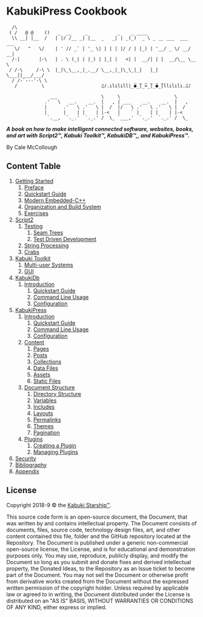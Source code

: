 # KabukiPress Cookbook

```AsciiArt
  /\
 ( /   @ @    ()   _  __     _           _    _ ____
  \\ __| |__  /   | |/ /__ _| |__  _   _| | _(_)  _ \ _ __ ___  ___ ___
   \/   "   \/    | ' // _` | '_ \| | | | |/ / | |_) | '__/ _ \/ __/ __|
  /-|       |-\   | . \ (_| | |_) | |_| |   <| |  __/| | |  __/\__ \__ \
 / /-\     /-\ \  |_|\_\__,_|_.__/ \__,_|_|\_\_|_|   |_|  \___||___/___/
  / /-`---'-\ \  
   /         \                     ♫♪.ılılıll|̲̅̅●̲̅̅|̲̅̅=̲̅̅|̲̅̅●̲̅̅|llılılı.♫♪

                ___                \     \                    \
              .'   \   __.    __.  |   , | ___    __.    __.  |   ,
              |      .'   \ .'   \ |  /  |/   \ .'   \ .'   \ |  /
              |      |    | |    | |-<   |    ` |    | |    | |-<  
               `.__,  `._.'  `._.' /  \_ `___,'  `._.'  `._.' /  \_
```

***A book on how to make intelligent connected software, websites, books, and art with Script2™, Kabuki Toolkit™, KabukiDB™,, and KabukiPress™.***

By Cale McCollough

## Content Table

1. [Getting Started](./getting_started)
   1. [Preface](./getting_started/preface)
   1. [Quickstart Guide](./getting_started/quickstart_guide)
   1. [Modern Embedded-C++](./getting_started/modern_embedded-cpp)
   1. [Organization and Build System](./getting_started/organization_and_build_system)
   1. [Exercises](./getting_started/exercises)
1. [Script2](./script2/)
   1. [Testing](./testing)
      1. [Seam Trees](./script2/testing/seam_trees)
      1. [Test Driven Development](./script2/testing/tdd)
   1. [String Processing](./script2/strings)
   1. [Crabs](./crabs)
1. [Kabuki Toolkit](./kt)
   1. [Multi-user Systems](./kt/multi-user_systems)
   1. [GUI](./kt/gui)
1. [KabukiDb](./kabuki.db)
   1. [Introduction](./kabuki.db/introduction)
      1. [Quickstart Guide](./kabuki.db/introduction/quickstart_guide)
      1. [Command Line Usage](./kabuki.db/introduction/command_line_usage)
      1. [Configuration](./kabuki.db/introduction/configuration)
1. [KabukiPress](./kabuki.press)
   1. [Introduction](./kabuki.press/introduction)
      1. [Quickstart Guide](./kabuki.press/introduction/quickstart_guide)
      1. [Command Line Usage](./kabuki.press/introduction/command_line_usage)
      1. [Configuration](./kabuki.press/introduction/configuration)
   1. [Content](./kabuki.press/content)
      1. [Pages](./kabuki.press/content/pages)
      1. [Posts](./kabuki.press/content/posts)
      1. [Collections](./kabuki.press/content/collections)
      1. [Data Files](./kabuki.press/content/data_files)
      1. [Assets](./kabuki.press/content/assets)
      1. [Static Files](./kabuki.press/content/static_files)
   1. [Document Structure](./kabuki.press/document_structure)
      1. [Directory Structure](./kabuki.press/document_structure/directory_structure)
      1. [Variables](./kabuki.press/document_structure/variables)
      1. [Includes](./kabuki.press/document_structure/includes)
      1. [Layouts](./kabuki.press/document_structure/layouts)
      1. [Permalinks](./kabuki.press/document_structure/permalinks)
      1. [Themes](./kabuki.press/document_structure/themes)
      1. [Pagination](./kabuki.press/document_structure/pagination)
   1. [Plugins](./kabuki.press/plugins)
      1. [Creating a Plugin](./kabuki.press/plugins/creating_a_plugin)
      1. [Managing Plugins](./kabuki.press/plugins/managing_plugins)
1. [Security](./security)
1. [Bibliography](./bibliography)
1. [Appendix](./appendix)

## License

Copyright 2018-9 © the [Kabuki Starship™](https://kabukistarship.com).

This source code form is an open-source document, the Document, that was written by and contains intellectual property. The Document consists of documents, files, source code, technology design files, art, and other content contained this file, folder and the GitHub repository located at the Repository. The Document is published under a generic non-commercial open-source license, the License, and is for educational and demonstration purposes only. You may use, reproduce, publicly display, and modify the Document so long as you submit and donate fixes and derived intellectual property, the Donated Ideas, to the Repository as an Issue ticket to become part of the Document. You may not sell the Document or otherwise profit from derivative works created from the Document without the expressed written permission of the copyright holder. Unless required by applicable law or agreed to in writing, the Document distributed under the License is distributed on an "AS IS" BASIS, WITHOUT WARRANTIES OR CONDITIONS OF ANY KIND, either express or implied.
